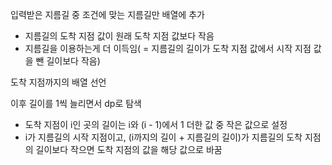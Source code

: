 입력받은 지름길 중 조건에 맞는 지름길만 배열에 추가

  - 지름길의 도착 지점 값이 원래 도착 지점 값보다 작음
  - 지름길을 이용하는게 더 이득임( = 지름길의 길이가 도착 지점 값에서 시작 지점 값을 뺀 길이보다 작음)

도착 지점까지의 배열 선언

이후 길이를 1씩 늘리면서 dp로 탐색

  - 도착 지점이 i인 곳의 길이는 i와 (i - 1)에서 1 더한 값 중 작은 값으로 설정
  - i가 지름길의 시작 지점이고, (i까지의 길이 + 지름길의 길이)가 지름길의 도착 지점의 길이보다 작으면 도착 지점의 값을 해당 값으로 바꿈
